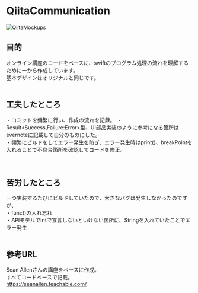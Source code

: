 # QiitaCommunication

![QiitaMockups](https://user-images.githubusercontent.com/46615146/75111962-a3ad4400-5682-11ea-94fa-fcb422b2fee6.jpg)

## 目的
オンライン講座のコードをベースに、swiftのプログラム処理の流れを理解するために一から作成しています。
<br>
基本デザインはオリジナルと同じです。
<br>
<br>
## 工夫したところ
・コミットを頻繁に行い、作成の流れを記録。
・Result<Success,Failure:Error>型、UI部品実装のように参考になる箇所はevernoteに記載して自分のものにした。
<br>
・頻繁にビルドをしてエラー発生を防ぎ、エラー発生時はprint()、breakPointを入れることで不具合箇所を確認してコードを修正。
<br>
<br>
<br>
## 苦労したところ
一つ実装するたびにビルドしていたので、大きなバグは発生しなかったのですが、
<br>
・func()の入れ忘れ
<br>
・APIモデルでIntで宣言しないといけない箇所に、Stringを入れていたことでエラー発生
<br>
<br>
## 参考URL
Sean Allenさんの講座をベースに作成。
<br>
すべてコードベースで記載。
<br>
https://seanallen.teachable.com/

